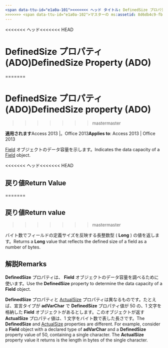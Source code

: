 ```yaml
---
<span data-ttu-id="e1a0a-101"><<<<<<< ヘッド タイトル: DefinedSize プロパティ (ADO) TOCTitle: DefinedSize プロパティ (ADO) === タイトル: DefinedSize プロパティ (ADO) TOCTitle: DefinedSize プロパティ (ADO)</span><span class="sxs-lookup"><span data-stu-id="e1a0a-101"><<<<<<< HEAD title: DefinedSize Property (ADO) TOCTitle: DefinedSize Property (ADO) ======= title: DefinedSize property (ADO) TOCTitle: DefinedSize property (ADO)</span></span>
>>>>>>> <span data-ttu-id="e1a0a-102">マスターの ms:assetid: 8d6db4c9-fbdc-9fcd-63f0-bd677c5ebcf6 ms:mtpsurl: https://msdn.microsoft.com/library/JJ249619(v=office.15) ms:contentKeyID: 48546257 ms.date: 2015/09/18 mtps_version: v=office.15</span><span class="sxs-lookup"><span data-stu-id="e1a0a-102">master ms:assetid: 8d6db4c9-fbdc-9fcd-63f0-bd677c5ebcf6 ms:mtpsurl: https://msdn.microsoft.com/library/JJ249619(v=office.15) ms:contentKeyID: 48546257 ms.date: 09/18/2015 mtps_version: v=office.15</span></span>
---
```


<span data-ttu-id="e1a0a-103"><<<<<<< ヘッド</span><span class="sxs-lookup"><span data-stu-id="e1a0a-103"><<<<<<< HEAD</span></span>
# <a name="definedsize-property-ado"></a><span data-ttu-id="e1a0a-104">DefinedSize プロパティ (ADO)</span><span class="sxs-lookup"><span data-stu-id="e1a0a-104">DefinedSize Property (ADO)</span></span>
=======
# <a name="definedsize-property-ado"></a><span data-ttu-id="e1a0a-105">DefinedSize プロパティ (ADO)</span><span class="sxs-lookup"><span data-stu-id="e1a0a-105">DefinedSize property (ADO)</span></span>
>>>>>>> <span data-ttu-id="e1a0a-106">master</span><span class="sxs-lookup"><span data-stu-id="e1a0a-106">master</span></span>


<span data-ttu-id="e1a0a-107">**適用されます**Access 2013 |。Office 2013</span><span class="sxs-lookup"><span data-stu-id="e1a0a-107">**Applies to**: Access 2013 | Office 2013</span></span>

<span data-ttu-id="e1a0a-108">[Field](field-object-ado.md) オブジェクトのデータ容量を示します。</span><span class="sxs-lookup"><span data-stu-id="e1a0a-108">Indicates the data capacity of a [Field](field-object-ado.md) object.</span></span>

<span data-ttu-id="e1a0a-109"><<<<<<< ヘッド</span><span class="sxs-lookup"><span data-stu-id="e1a0a-109"><<<<<<< HEAD</span></span>
## <a name="return-value"></a><span data-ttu-id="e1a0a-110">戻り値</span><span class="sxs-lookup"><span data-stu-id="e1a0a-110">Return Value</span></span>
=======
## <a name="return-value"></a><span data-ttu-id="e1a0a-111">戻り値</span><span class="sxs-lookup"><span data-stu-id="e1a0a-111">Return value</span></span>
>>>>>>> <span data-ttu-id="e1a0a-112">master</span><span class="sxs-lookup"><span data-stu-id="e1a0a-112">master</span></span>

<span data-ttu-id="e1a0a-113">バイト数でフィールドの定義サイズを反映する長整数型 ( **Long** ) の値を返します。</span><span class="sxs-lookup"><span data-stu-id="e1a0a-113">Returns a **Long** value that reflects the defined size of a field as a number of bytes.</span></span>

## <a name="remarks"></a><span data-ttu-id="e1a0a-114">解説</span><span class="sxs-lookup"><span data-stu-id="e1a0a-114">Remarks</span></span>

<span data-ttu-id="e1a0a-115">**DefinedSize** プロパティは、 **Field** オブジェクトのデータ容量を調べるために使います。</span><span class="sxs-lookup"><span data-stu-id="e1a0a-115">Use the **DefinedSize** property to determine the data capacity of a **Field** object.</span></span>

<span data-ttu-id="e1a0a-p101">**DefinedSize** プロパティと [ActualSize](actualsize-property-ado.md) プロパティは異なるものです。たとえば、宣言タイプが **adVarChar** で **DefinedSize** プロパティ値が 50 の、1 文字を格納した **Field** オブジェクトがあるとします。このオブジェクトが返す **ActualSize** プロパティ値は、1 文字をバイト数で表した長さです。</span><span class="sxs-lookup"><span data-stu-id="e1a0a-p101">The **DefinedSize** and [ActualSize](actualsize-property-ado.md) properties are different. For example, consider a **Field** object with a declared type of **adVarChar** and a **DefinedSize** property value of 50, containing a single character. The **ActualSize** property value it returns is the length in bytes of the single character.</span></span>

